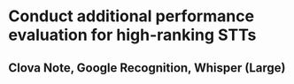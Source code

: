 # Conduct additional performance evaluation for high-ranking STTs

## Clova Note, Google Recognition, Whisper (Large)
